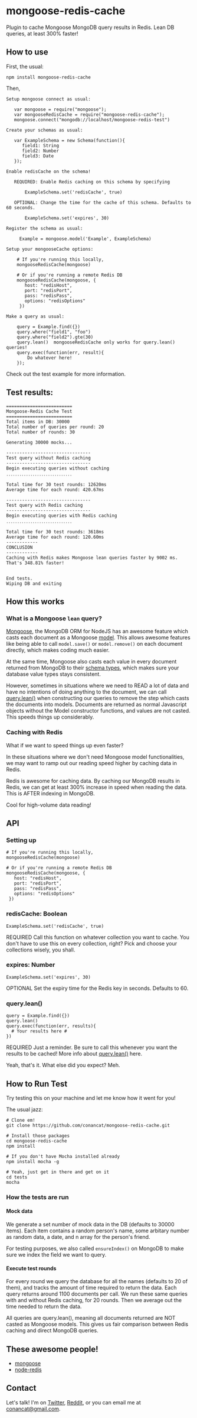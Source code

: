 # mongoose-redis-cache

Plugin to cache Mongoose MongoDB query results in Redis. Lean DB queries, at least 300% faster! 

## How to use
First, the usual: 

    npm install mongoose-redis-cache

Then, 

    Setup mongoose connect as usual: 

       var mongoose = require("mongoose");
       var mongooseRedisCache = require("mongoose-redis-cache");
       mongoose.connect("mongodb://localhost/mongoose-redis-test")

    Create your schemas as usual: 

       var ExampleSchema = new Schema(function(){
          field1: String
          field2: Number
          field3: Date
       });
     
    Enable redisCache on the schema! 
       
       REQUIRED: Enable Redis caching on this schema by specifying

           ExampleSchema.set('redisCache', true)

       OPTIONAL: Change the time for the cache of this schema. Defaults to 60 seconds. 
     
           ExampleSchema.set('expires', 30)

    Register the schema as usual: 
         
         Example = mongoose.model('Example', ExampleSchema)

    Setup your mongooseCache options:

        # If you're running this locally, 
        mongooseRedisCache(mongoose)

        # Or if you're running a remote Redis DB
        mongooseRedisCache(mongoose, {
           host: "redisHost",
           port: "redisPort",
           pass: "redisPass",
           options: "redisOptions"
         })
     
    Make a query as usual:
         
        query = Example.find({}) 
        query.where("field1", "foo")
        query.where("field2").gte(30)
        query.lean()  mongooseRedisCache only works for query.lean() queries!
        query.exec(function(err, result){
            Do whatever here! 
        });

Check out the test example for more information. 

## Test results: 

    =========================
    Mongoose-Redis Cache Test
    =========================
    Total items in DB: 30000
    Total number of queries per round: 20
    Total number of rounds: 30

    Generating 30000 mocks...

    --------------------------------
    Test query without Redis caching
    --------------------------------
    Begin executing queries without caching
    ․․․․․․․․․․․․․․․․․․․․․․․․․․․․․․

    Total time for 30 test rounds: 12620ms
    Average time for each round: 420.67ms

    --------------------------------
    Test query with Redis caching
    --------------------------------
    Begin executing queries with Redis caching
    ․․․․․․․․․․․․․․․․․․․․․․․․․․․․․․

    Total time for 30 test rounds: 3618ms
    Average time for each round: 120.60ms
    ------------
    CONCLUSION
    ------------
    Caching with Redis makes Mongoose lean queries faster by 9002 ms.
    That's 348.81% faster!  


    End tests. 
    Wiping DB and exiting

## How this works

### What is a Mongoose `lean` query? 

[Mongoose](http://mongoosejs.com), the MongoDB ORM for NodeJS has an awesome feature which casts each document 
as a Mongoose [model](http://mongoosejs.com/docs/models.html). This allows awesome features like being able to call `model.save()` or `model.remove()` on each document directly, which makes coding much easier. 

At the same time, Mongoose also casts each value in every document returned from MongoDB to their [schema types](http://mongoosejs.com/docs/guide.html), which makes sure your database value types stays consistent. 

However, sometimes in situations where we need to READ a lot of data and have no intentions of doing anything to the 
document, we can call [query.lean()](http://mongoosejs.com/docs/api.html#query_Query-lean) when constructing 
our queries to remove the step which casts the documents into models. Documents are returned as normal Javascript 
objects without the Model constructor functions, and values are not casted. This speeds things up considerably. 

### Caching with Redis

What if we want to speed things up even faster? 

In these situations where we don't need Mongoose model functionalities, we may want to ramp out our reading speed 
higher by caching data in Redis.

Redis is awesome for caching data. By caching our MongoDB results in Redis, we can get at least 300% increase in 
speed when reading the data. This is AFTER indexing in MongoDB. 

Cool for high-volume data reading! 

## API

### Setting up

    # If you're running this locally, 
    mongooseRedisCache(mongoose)

    # Or if you're running a remote Redis DB
    mongooseRedisCache(mongoose, {
       host: "redisHost",
       port: "redisPort",
       pass: "redisPass",
       options: "redisOptions"
     })

### redisCache: Boolean 

    ExampleSchema.set('redisCache', true)

REQUIRED
Call this function on whatever collection you want to cache. You don't have to use this on every collection, 
right? Pick and choose your collections wisely, you shall. 

### expires: Number

    ExampleSchema.set('expires', 30)

OPTIONAL
Set the expiry time for the Redis key in seconds. Defaults to 60. 


### query.lean()

    query = Example.find({})
    query.lean()
    query.exec(function(err, results){
      # Your results here #
    })

REQUIRED
Just a reminder. Be sure to call this whenever you want the results to be cached! More info
about [query.lean()](http://mongoosejs.com/docs/api.html#query_Query-lean) here.

Yeah, that's it. What else did you expect? Meh. 

## How to Run Test

Try testing this on your machine and let me know how it went for you! 

The usual jazz: 

    # Clone em!
    git clone https://github.com/conancat/mongoose-redis-cache.git
    
    # Install those packages
    cd mongoose-redis-cache
    npm install

    # If you don't have Mocha installed already
    npm install mocha -g 

    # Yeah, just get in there and get on it
    cd tests
    mocha

### How the tests are run

#### Mock data
We generate a set number of mock data in the DB (defaults to 30000 items). 
Each item contains a random person's name, some arbitary number as random data, a date, and 
n array for the person's friend.

For testing purposes, we also called `ensureIndex()` on MongoDB to make sure we index
the field we want to query. 

#### Execute test rounds
For every round we query the database for all the names (defaults to 20 of them),
and tracks the amount of time required to return the data. Each query returns around 1100 documents per call. 
We run these same queries with and without Redis caching, for 20 rounds. Then we average out the time 
needed to return the data. 

All queries are query.lean(), meaning all documents returned are NOT casted as Mongoose models.
This gives us fair comparison between Redis caching and direct MongoDB queries. 

## These awesome people!

* [mongoose](https://github.com/LearnBoost/mongoose)
* [node-redis](https://github.com/mranney/node_redis)

## Contact

Let's talk! I'm on [Twitter](https://twitter.com/conancat), [Reddit](http://www.reddit.com/user/conancat), or you can email me at conancat@gmail.com. 

